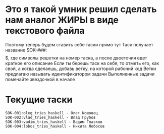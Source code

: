 # Это я такой умник решил сделать нам аналог ЖИРЫ в виде текстового файла
Поэтому теперь будем ставить себе таски прямо тут
Таск получает название SOK-###:$$$$$$$$$$$$$, где символы решетки на номер таска, а после двоеточия едет краткое его описание
Если ты берешь таск на себя, то отметь его, как свой, а когда сделаешь, добавь ветку, на которой рабочий код
Ветки предлагаю называть идентификатором задачи
Выполненные задачи помечайте звездочкой в начале

# Текущие таски
```
SOK-001:oleg_tries_haskell - Олег Кошовец
SOK-002:vlad_tries_haskell - Влад Грубов
SOK-003:vadim_tries_haskell - Вадим Глазков
SOK-004:lobos_tries_haskell - Никита Лобосов
```

